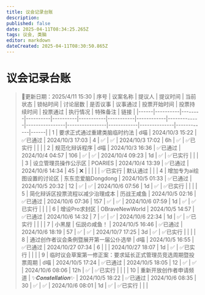 ```yaml
---
title: 议会记录台账
description: 
published: false
date: 2025-04-11T08:34:25.265Z
tags: 议会, 类脑
editor: markdown
dateCreated: 2025-04-11T08:30:50.865Z
---
```


# 议会记录台账
> 📝更新日期：2025/4/11  15:30
| 序号 | 议案名称 | 提议人 | 提议时间 | 当前状态 | 锁帖时间 | 讨论层数 | 是否议事 | 议事通过 | 投票开始时间 | 投票持续时间 | 投票通过 | 执行情况 | 特殊备注 | 链接 |
|------|----------|--------|----------|----------|-----------|-----------|------------|-------------|----------------|----------------|------------|--------------|------------|------|
| 1 | 要求正式通过重建类脑临时约法 | d喵 | 2024/10/3 15:22 | ✅已通过 | 2024/10/3 17:03 | 4 | ✅ | ✅ | 2024/10/3 17:02 | 6h | ✅ | ✅已实行 |  |  |
| 2 | 规范化辩诉程序 | d喵 | 2024/10/3 16:36 | ✅已通过 | 2024/10/4 04:57 | 106 | ✅ | ✅ | 2024/10/4 09:23 | 1d | ✅ | ✅已实行 |  |  |
| 3 | 设立管理员操作公示区 | POARIES | 2024/10/4 13:39 | ✅已通过 | 2024/10/6 14:34 | 45 | ❌ |  |  |  |  | ✅已实行 | 默认通过 |  |
| 4 | 增加专为ai绘图设置的讨论区 | 东东恋爱脑Dongdong | 2024/10/5 01:33 | ✅已通过 | 2024/10/5 20:32 | 12 | ✅ | ✅ | 2024/10/6 07:56 | 1d | ✅ | ✅已实行 |  |  |
| 5 | 简化辩诉区投票流程以减少治理成本 | 历战王咸鱼 | 2024/10/5 02:16 | ✅已通过 | 2024/10/6 07:36 | 157 | ✅ | ✅ | 2024/10/6 07:59 | 1d | ✅ | ✅已实行 |  |  |
| 6 | 增设Pro求封区 | OBraveNewWorld | 2024/10/5 14:57 | ✅已通过 | 2024/10/6 14:32 | 7 | ✅ | ✅ | 2024/10/6 22:34 | 1d | ✅ | ✅已实行 |  |  |
| 7 | 小黑屋 | 伝説の咸鱼！ | 2024/10/5 16:46 | ✅已通过 | 2024/10/6 18:19 | 57 | ✅ | ✅ | 2024/10/7 17:25 | 3d | ✅ | ✅已实行 |  |  |
| 8 | 通过创作者议会条例暨展开第一届公仆选举 | d喵 | 2024/10/5 16:55 | ✅已通过 | 2024/10/27 07:34 | 6 |  |  | 2024/10/27 18:07 | 1d | ✅ | ✅已实行 |  |  |
| 9 | 临时议会草案第一修正案：要求延长正式管理员竞选周期暨投票周期 | d喵 | 2024/10/5 17:24 | ✅已通过 | 2024/10/5 18:05 | 12 | ✅ | ✅ | 2024/10/6 08:06 | 12h | ✅ | ✅已实行 |  |  |
| 10 | 重新开放创作者申请频道 | ✨𝑪𝒐𝒏𝒔𝒕𝒆𝒍𝒍𝒂𝒕𝒊𝒐𝒏✨ | 2024/10/5 18:22 | ✅已通过 | 2024/10/6 08:35 | 30 | ✅ | ✅ | 2024/10/6 08:01 | 1d | ✅ | ✅已实行 |  |  |
